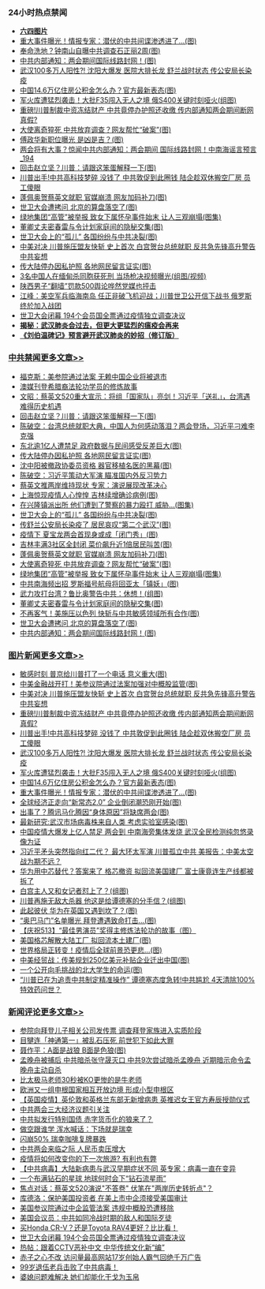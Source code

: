 <div class="catlist">
<h3>24小时热点禁闻</h3>
<ul>
<li><b><a href="64photo" target="_blank">六四图片</a></b></li>
<li><a href="https://github.com/fqnews/bnews/blob/master/topimagenews/20200520/1331396.md">重大事件曝光！情报专家：潜伏的中共间谍渗透进了...(图)</a></li>
<li><a href="https://github.com/fqnews/bnews/blob/master/cbnews/20200520/1331354.md">奉命洗地？钟南山自曝中共调查石正丽2周(图)</a></li>
<li><a href="https://github.com/fqnews/bnews/blob/master/cbnews/20200520/1331415.md">中共内部通知：两会期间国际线路封网！(图)</a></li>
<li><a href="https://github.com/fqnews/bnews/blob/master/topimagenews/20200520/1331602.md">武汉100多万人阳性?! 沈阳大爆发 医院大排长龙 舒兰战时状态 传公安局长染疫</a></li>
<li><a href="https://github.com/fqnews/bnews/blob/master/topimagenews/20200520/1331524.md">中国14.6万亿住房公积金怎么办？官方最新表态(图)</a></li>
<li><a href="https://github.com/fqnews/bnews/blob/master/topimagenews/20200520/1331542.md">军火库遭猛烈袭击！大批F35闯入无人之境 俄S400关键时刻哑火(组图)</a></li>
<li><a href="https://github.com/fqnews/bnews/blob/master/topimagenews/20200520/1331670.md">重磅!川普制裁中资冻结财产 中共竟停办护照还收缴 传内部通知两会期间断网 真假?</a></li>
<li><a href="https://github.com/fqnews/bnews/blob/master/cbnews/20200520/1331536.md">大使离奇猝死 中共放弃调查？网友帮忙“破案”(图)</a></li>
<li><a href="https://github.com/fqnews/bnews/blob/master/cnnews/20200520/1331369.md">傅政华新职位曝光 是凶是吉？(图)</a></li>
<li><a href="https://github.com/fqnews/bnews/blob/master/comments/20200520/1331499.md">两会将有大事？惊闻中共内部通知：两会期间 国际线路封网！中南海谣言预言_194</a></li>
<li><a href="https://github.com/fqnews/bnews/blob/master/cbnews/20200521/1331843.md">回击赵立坚？川普：请跟这笨蛋解释一下(图)</a></li>
<li><a href="https://github.com/fqnews/bnews/blob/master/topimagenews/20200520/1331651.md">川普出手!中共高科技梦碎 没钱了 中共敦促到此圈钱 陆企趁双休搬空厂房 员工傻眼</a></li>
<li><a href="https://github.com/fqnews/bnews/blob/master/cbnews/20200520/1331555.md">蓬佩奥贺蔡英文就职 官媒崩溃 网友加码补刀(图)</a></li>
<li><a href="https://github.com/fqnews/bnews/blob/master/cbnews/20200520/1331416.md">世卫大会遭拷问 北京的算盘落空了(图)</a></li>
<li><a href="https://github.com/fqnews/bnews/blob/master/cbnews/20200520/1331507.md">绿地集团“高管”被举报 致女下属怀孕事件始末 让人三观崩塌(图集)</a></li>
<li><a href="https://github.com/fqnews/bnews/blob/master/cbnews/20200520/1331434.md">董卿丈夫密春雷与令计划家庭间的隐秘交集(图)</a></li>
<li><a href="https://github.com/fqnews/bnews/blob/master/cbnews/20200520/1331589.md">世卫大会上的“孤儿” 各国纷纷与中共决裂(图)</a></li>
<li><a href="https://github.com/fqnews/bnews/blob/master/topimagenews/20200520/1331687.md">中美对决 川普施压盟友快斩 史上首次 白宫贺台总统就职 反共急先锋高升警告中共妄想</a></li>
<li><a href="https://github.com/fqnews/bnews/blob/master/cbnews/20200521/1331824.md">传大陆停办因私护照 各地网民留言证实(图)</a></li>
<li><a href="https://github.com/fqnews/bnews/blob/master/worldnews/20200520/1331359.md">3名中国人在缅甸杀同胞获死刑 当场枪决视频曝光(组图/视频)</a></li>
<li><a href="https://github.com/fqnews/bnews/blob/master/headline/20200520/1331655.md">陕西男子“翻墙”罚款500舆论哗然党媒也抨击</a></li>
<li><a href="https://github.com/fqnews/bnews/blob/master/cbnews/20200520/1331414.md">江峰：美空军兵临海南岛 任正非破飞机迎战；川普世卫公开信下战书 俄罗斯终於加入战团</a></li>
<li><a href="https://github.com/fqnews/bnews/blob/master/comments/20200521/1331787.md">世卫大会闭幕   194个会员国全票通过疫情独立调查决议</a></li>
<li><b><a href="https://github.com/fqnews/bnews/blob/master/comments/20200211/1275071.md" target="_blank">揭秘：武汉肺炎会过去，但更大更猛烈的瘟疫会再来</a></b></li>
<li><b><a href="https://github.com/fqnews/bnews/blob/master/comments/20200207/1272816.md" target="_blank">《刘伯温碑记》预言避开武汉肺炎的妙招（修订版）</a></b></li>
</ul>
</div>

<div class="catlist">
<h3><a href="https://github.com/fqnews/bnews/blob/master/cbnews/" target="_blank">中共禁闻</a><span><a href="https://github.com/fqnews/bnews/blob/master/cbnews/" target="_blank" rel="nofollow">更多文章>></a></span></h3>
<ul>
<li><a href="https://github.com/fqnews/bnews/blob/master/cbnews/20200521/1331905.md" target="_blank">福克斯：美参院通过法案 无赖中国企业将被退市</a></li>
<li><a href="https://github.com/fqnews/bnews/blob/master/cbnews/20200521/229810.md" target="_blank">澳媒刊登希腊裔法轮功学员的修炼故事</a></li>
<li><a href="https://github.com/fqnews/bnews/blob/master/cbnews/20200521/1331869.md" target="_blank">文昭：蔡英文520重大宣示：将组「国家队」亮剑！习近平「送礼」，台湾遇难得历史机遇</a></li>
<li><a href="https://github.com/fqnews/bnews/blob/master/cbnews/20200521/1331843.md" target="_blank">回击赵立坚？川普：请跟这笨蛋解释一下(图)</a></li>
<li><a href="https://github.com/fqnews/bnews/blob/master/cbnews/20200521/1331842.md" target="_blank">陈破空：台湾总统就职大典，中国人为何感动落泪？两会登场，习近平刁难李克强</a></li>
<li><a href="https://github.com/fqnews/bnews/blob/master/cbnews/20200521/1331833.md" target="_blank">东北逾1亿人遭禁足 政府数据与民间感受反差巨大(图)</a></li>
<li><a href="https://github.com/fqnews/bnews/blob/master/cbnews/20200521/1331824.md" target="_blank">传大陆停办因私护照 各地网民留言证实(图)</a></li>
<li><a href="https://github.com/fqnews/bnews/blob/master/cbnews/20200521/1331799.md" target="_blank">沈中阳被撤政协委员资格 器官移植名医的黑幕(图)</a></li>
<li><a href="https://github.com/fqnews/bnews/blob/master/cbnews/20200520/1331728.md" target="_blank">陈破空：习近平策动大军演 瞄准国内外反习势力</a></li>
<li><a href="https://github.com/fqnews/bnews/blob/master/cbnews/20200520/1331679.md" target="_blank">蔡英文推两岸维持现状 专家：演说展现改革决心</a></li>
<li><a href="https://github.com/fqnews/bnews/blob/master/cbnews/20200520/1331603.md" target="_blank">上海惊现疫情人心惶惶 吉林续增确诊病例(图)</a></li>
<li><a href="https://github.com/fqnews/bnews/blob/master/cbnews/20200520/1331598.md" target="_blank">在兴隆镇派出所 他们遭到了警察的暴力殴打 威胁…(图集)</a></li>
<li><a href="https://github.com/fqnews/bnews/blob/master/cbnews/20200520/1331589.md" target="_blank">世卫大会上的“孤儿” 各国纷纷与中共决裂(图)</a></li>
<li><a href="https://github.com/fqnews/bnews/blob/master/cbnews/20200520/1331588.md" target="_blank">传舒兰公安局长染疫了 居民哀叹“第二个武汉”(图)</a></li>
<li><a href="https://github.com/fqnews/bnews/blob/master/cbnews/20200520/1331577.md" target="_blank">疫情下 夏宝龙两会首现身或成「闭门秀」(图)</a></li>
<li><a href="https://github.com/fqnews/bnews/blob/master/cbnews/20200520/1331567.md" target="_blank">吉林丰满3社区全封闭 菜价飙升近1倍居民叫苦(图)</a></li>
<li><a href="https://github.com/fqnews/bnews/blob/master/cbnews/20200520/1331555.md" target="_blank">蓬佩奥贺蔡英文就职 官媒崩溃 网友加码补刀(图)</a></li>
<li><a href="https://github.com/fqnews/bnews/blob/master/cbnews/20200520/1331536.md" target="_blank">大使离奇猝死 中共放弃调查？网友帮忙“破案”(图)</a></li>
<li><a href="https://github.com/fqnews/bnews/blob/master/cbnews/20200520/1331507.md" target="_blank">绿地集团“高管”被举报 致女下属怀孕事件始末 让人三观崩塌(图集)</a></li>
<li><a href="https://github.com/fqnews/bnews/blob/master/cbnews/20200520/1331494.md" target="_blank">中共南海频出招 罗斯福号航母将回亚太「镇妖」(图)</a></li>
<li><a href="https://github.com/fqnews/bnews/blob/master/cbnews/20200520/1331467.md" target="_blank">武力攻打台湾？鲁比奥警告中共：休想！(组图)</a></li>
<li><a href="https://github.com/fqnews/bnews/blob/master/cbnews/20200520/1331434.md" target="_blank">董卿丈夫密春雷与令计划家庭间的隐秘交集(图)</a></li>
<li><a href="https://github.com/fqnews/bnews/blob/master/cbnews/20200520/1331433.md" target="_blank">不再客气！美施压以色列 快斩与中共敏感领域所有合作(图)</a></li>
<li><a href="https://github.com/fqnews/bnews/blob/master/cbnews/20200520/1331416.md" target="_blank">世卫大会遭拷问 北京的算盘落空了(图)</a></li>
<li><a href="https://github.com/fqnews/bnews/blob/master/cbnews/20200520/1331415.md" target="_blank">中共内部通知：两会期间国际线路封网！(图)</a></li>

</ul>
</div>
<div class="catlist">
<h3><a href="https://github.com/fqnews/bnews/blob/master/topimagenews/" target="_blank">图片新闻</a><span><a href="https://github.com/fqnews/bnews/blob/master/topimagenews/" target="_blank" rel="nofollow">更多文章>></a></span></h3>
<ul>
<li><a href="https://github.com/fqnews/bnews/blob/master/topimagenews/20200521/1331927.md" target="_blank">敏感时刻 普京给川普打了一个电话 意义重大(图)</a></li>
<li><a href="https://github.com/fqnews/bnews/blob/master/topimagenews/20200521/1331864.md" target="_blank">中美金融战开打！美参议院通过法案加强对中概股监管(图)</a></li>
<li><a href="https://github.com/fqnews/bnews/blob/master/topimagenews/20200520/1331687.md" target="_blank">中美对决 川普施压盟友快斩 史上首次 白宫贺台总统就职 反共急先锋高升警告中共妄想</a></li>
<li><a href="https://github.com/fqnews/bnews/blob/master/topimagenews/20200520/1331670.md" target="_blank">重磅!川普制裁中资冻结财产 中共竟停办护照还收缴 传内部通知两会期间断网 真假?</a></li>
<li><a href="https://github.com/fqnews/bnews/blob/master/topimagenews/20200520/1331651.md" target="_blank">川普出手!中共高科技梦碎 没钱了 中共敦促到此圈钱 陆企趁双休搬空厂房 员工傻眼</a></li>
<li><a href="https://github.com/fqnews/bnews/blob/master/topimagenews/20200520/1331602.md" target="_blank">武汉100多万人阳性?! 沈阳大爆发 医院大排长龙 舒兰战时状态 传公安局长染疫</a></li>
<li><a href="https://github.com/fqnews/bnews/blob/master/topimagenews/20200520/1331542.md" target="_blank">军火库遭猛烈袭击！大批F35闯入无人之境 俄S400关键时刻哑火(组图)</a></li>
<li><a href="https://github.com/fqnews/bnews/blob/master/topimagenews/20200520/1331524.md" target="_blank">中国14.6万亿住房公积金怎么办？官方最新表态(图)</a></li>
<li><a href="https://github.com/fqnews/bnews/blob/master/topimagenews/20200520/1331396.md" target="_blank">重大事件曝光！情报专家：潜伏的中共间谍渗透进了&#8230;(图)</a></li>
<li><a href="https://github.com/fqnews/bnews/blob/master/topimagenews/20200519/1331138.md" target="_blank">全球经济正走向“新常态2.0” 企业倒闭潮恐刚开始(图)</a></li>
<li><a href="https://github.com/fqnews/bnews/blob/master/topimagenews/20200519/1331125.md" target="_blank">出事了？腾讯马化腾因“身体原因”将缺席两会(图)</a></li>
<li><a href="https://github.com/fqnews/bnews/blob/master/topimagenews/20200519/1331124.md" target="_blank">最新研究:武汉市场病毒株来自人类 考虑实验室感染(图)</a></li>
<li><a href="https://github.com/fqnews/bnews/blob/master/topimagenews/20200519/1331097.md" target="_blank">中国疫情大爆发上亿人禁足 两会到 中南海旁集体发烧 武汉全民检测纯忽悠录像为证</a></li>
<li><a href="https://github.com/fqnews/bnews/blob/master/topimagenews/20200519/1331072.md" target="_blank">习近平矛头突然指向红二代？ 最大环太军演 川普孤立中共 美报告：中美太空战为期不远？</a></li>
<li><a href="https://github.com/fqnews/bnews/blob/master/topimagenews/20200519/1331064.md" target="_blank">华为用中芯替代？答案来了 格芯撤资 拟回流美国建厂 富士康竟连生产线都被拆了</a></li>
<li><a href="https://github.com/fqnews/bnews/blob/master/topimagenews/20200519/1330961.md" target="_blank">白宫主人又和女记者怼上了？(组图)</a></li>
<li><a href="https://github.com/fqnews/bnews/blob/master/topimagenews/20200519/1330917.md" target="_blank">川普再施无敌大杀器 他这是给谭德塞的分手信？(组图)</a></li>
<li><a href="https://github.com/fqnews/bnews/blob/master/topimagenews/20200519/1330909.md" target="_blank">此起彼伏 华为在英国又遇到坎了？(图)</a></li>
<li><a href="https://github.com/fqnews/bnews/blob/master/topimagenews/20200519/1330873.md" target="_blank">“奥巴马门”名单曝光 拜登遭遇致命打击…(图)</a></li>
<li><a href="https://github.com/fqnews/bnews/blob/master/comments/20200519/1330603.md" target="_blank">【庆祝513】“最佳男演员”奖得主修炼法轮功的故事（图）</a></li>
<li><a href="https://github.com/fqnews/bnews/blob/master/topimagenews/20200519/1330755.md" target="_blank">美国格芯解散大陆工厂 拟回流本土建厂(图)</a></li>
<li><a href="https://github.com/fqnews/bnews/blob/master/topimagenews/20200519/1330659.md" target="_blank">世界格局正转变！疫情后全球前景恐更悲…(图)</a></li>
<li><a href="https://github.com/fqnews/bnews/blob/master/topimagenews/20200519/1330646.md" target="_blank">中美经贸战：传美规划250亿美元补贴企业迁出中国(图)</a></li>
<li><a href="https://github.com/fqnews/bnews/blob/master/topimagenews/20200518/1330567.md" target="_blank">一个公开向毛挑战的北大学生的命运(图)</a></li>
<li><a href="https://github.com/fqnews/bnews/blob/master/topimagenews/20200518/1330550.md" target="_blank">&#8220;川普已在为追责中共制定精准操作” 谭德塞态度急转!中共尴尬 4天清除100%特效药问世？</a></li>

</ul>
</div>
<div class="catlist">
<h3><a href="https://github.com/fqnews/bnews/blob/master/comments/" target="_blank">新闻评论</a><span><a href="https://github.com/fqnews/bnews/blob/master/comments/" target="_blank" rel="nofollow">更多文章>></a></span></h3>
<ul>
<li><a href="https://github.com/fqnews/bnews/blob/master/comments/20200521/1331943.md" target="_blank">参院向拜登儿子相关公司发传票 调查拜登家族进入实质阶段</a></li>
<li><a href="https://github.com/fqnews/bnews/blob/master/comments/20200521/1331942.md" target="_blank">目犍连「神通第一」被乱石压死 前世犯下如此大罪</a></li>
<li><a href="https://github.com/fqnews/bnews/blob/master/comments/20200521/1331921.md" target="_blank">聂作平：A面是战狼 B面是色狼(图)</a></li>
<li><a href="https://github.com/fqnews/bnews/blob/master/comments/20200521/1331912.md" target="_blank">孟晚舟被捕后 中共暗杀张守晟灭口 中共9次尝试暗杀孟晚舟 近期暗示命令孟晚舟主动自杀</a></li>
<li><a href="https://github.com/fqnews/bnews/blob/master/comments/20200521/1331911.md" target="_blank">比太极马老师30秒被KO更惨的是牛老师</a></li>
<li><a href="https://github.com/fqnews/bnews/blob/master/comments/20200521/1331904.md" target="_blank">欧洲又一组申根国家相互开放边境 形成小型申根区</a></li>
<li><a href="https://github.com/fqnews/bnews/blob/master/comments/20200521/1331901.md" target="_blank">【英国疫情】英伦敦和英格兰东部无新增病患 英推迟女王官方寿辰授勋仪式</a></li>
<li><a href="https://github.com/fqnews/bnews/blob/master/comments/20200521/1331882.md" target="_blank">中共两会三大经济议题引关注</a></li>
<li><a href="https://github.com/fqnews/bnews/blob/master/comments/20200521/1331877.md" target="_blank">中共拟发行特别国债 赤字货币化的狼来了？</a></li>
<li><a href="https://github.com/fqnews/bnews/blob/master/comments/20200521/1331873.md" target="_blank">做空跟谁学 浑水喊话：下场就是瑞幸</a></li>
<li><a href="https://github.com/fqnews/bnews/blob/master/comments/20200521/1331872.md" target="_blank">闪崩50%  瑞幸咖啡复牌暴跌</a></li>
<li><a href="https://github.com/fqnews/bnews/blob/master/comments/20200521/1331871.md" target="_blank">中共两会来临之际 人民币卖压增大</a></li>
<li><a href="https://github.com/fqnews/bnews/blob/master/comments/20200521/1331868.md" target="_blank">疫情将如何改变你的下一次旅游? 有利也有弊</a></li>
<li><a href="https://github.com/fqnews/bnews/blob/master/comments/20200521/1331860.md" target="_blank">【中共病毒】大陆新病患与武汉早期症状不同  英专家：病毒一直在变异</a></li>
<li><a href="https://github.com/fqnews/bnews/blob/master/comments/20200521/1331859.md" target="_blank">一个布满钻石的星球 地球何时会下“钻石流星雨”</a></li>
<li><a href="https://github.com/fqnews/bnews/blob/master/comments/20200521/1331848.md" target="_blank">焦点对话：蔡英文520演说&quot;不答卷&quot; 伏笔在&quot;两岸历史转折点&quot;？</a></li>
<li><a href="https://github.com/fqnews/bnews/blob/master/comments/20200521/1331839.md" target="_blank">库德洛：保护美国投资者 在美上市中企须接受美国审计</a></li>
<li><a href="https://github.com/fqnews/bnews/blob/master/comments/20200521/1331807.md" target="_blank">美国参议院通过中企监管法案 违规中概股恐遭移除</a></li>
<li><a href="https://github.com/fqnews/bnews/blob/master/comments/20200521/1331796.md" target="_blank">美国会议员：中共如同冷战时期的敌人和国际歹徒</a></li>
<li><a href="https://github.com/fqnews/bnews/blob/master/comments/20200521/1331795.md" target="_blank">买Honda CR-V？还是Toyota RAV4更好？比比看！</a></li>
<li><a href="https://github.com/fqnews/bnews/blob/master/comments/20200521/1331787.md" target="_blank">世卫大会闭幕   194个会员国全票通过疫情独立调查决议</a></li>
<li><a href="https://github.com/fqnews/bnews/blob/master/comments/20200521/1331785.md" target="_blank">热帖：跟着CCTV恶补中文 中华传统文化新“编”</a></li>
<li><a href="https://github.com/fqnews/bnews/blob/master/comments/20200521/1331777.md" target="_blank">赤子之心不改 访问量最高网站17岁创始人霸气回绝千万广告</a></li>
<li><a href="https://github.com/fqnews/bnews/blob/master/comments/20200521/1331773.md" target="_blank">99岁退伍老兵击败了中共病毒！</a></li>
<li><a href="https://github.com/fqnews/bnews/blob/master/comments/20200521/1331772.md" target="_blank">婆媳问题难解决  她们却能化干戈为玉帛</a></li>

</ul>
</div>